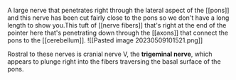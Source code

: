 A large nerve that penetrates right through the lateral aspect of the [[pons]] and this nerve has been cut fairly close to the pons so we don't have a long length to show you.This tuft of [[nerve fibers]] that's right at the end of the pointer here that's penetrating down through the [[axons]] that connect the pons to the [[cerebellum]].
![[Pasted image 20230509101521.png]]

Rostral to these nerves is cranial nerve V, the **trigeminal nerve**, which appears to plunge right into the fibers traversing the basal surface of the pons.